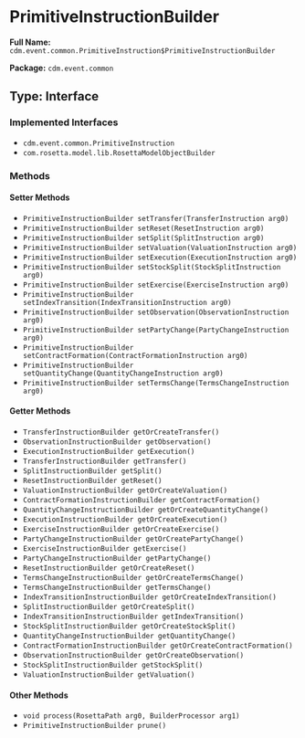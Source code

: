 # PrimitiveInstructionBuilder

**Full Name:** `cdm.event.common.PrimitiveInstruction$PrimitiveInstructionBuilder`

**Package:** `cdm.event.common`

## Type: Interface

### Implemented Interfaces

- `cdm.event.common.PrimitiveInstruction`
- `com.rosetta.model.lib.RosettaModelObjectBuilder`

### Methods

#### Setter Methods

- `PrimitiveInstructionBuilder setTransfer(TransferInstruction arg0)`
- `PrimitiveInstructionBuilder setReset(ResetInstruction arg0)`
- `PrimitiveInstructionBuilder setSplit(SplitInstruction arg0)`
- `PrimitiveInstructionBuilder setValuation(ValuationInstruction arg0)`
- `PrimitiveInstructionBuilder setExecution(ExecutionInstruction arg0)`
- `PrimitiveInstructionBuilder setStockSplit(StockSplitInstruction arg0)`
- `PrimitiveInstructionBuilder setExercise(ExerciseInstruction arg0)`
- `PrimitiveInstructionBuilder setIndexTransition(IndexTransitionInstruction arg0)`
- `PrimitiveInstructionBuilder setObservation(ObservationInstruction arg0)`
- `PrimitiveInstructionBuilder setPartyChange(PartyChangeInstruction arg0)`
- `PrimitiveInstructionBuilder setContractFormation(ContractFormationInstruction arg0)`
- `PrimitiveInstructionBuilder setQuantityChange(QuantityChangeInstruction arg0)`
- `PrimitiveInstructionBuilder setTermsChange(TermsChangeInstruction arg0)`

#### Getter Methods

- `TransferInstructionBuilder getOrCreateTransfer()`
- `ObservationInstructionBuilder getObservation()`
- `ExecutionInstructionBuilder getExecution()`
- `TransferInstructionBuilder getTransfer()`
- `SplitInstructionBuilder getSplit()`
- `ResetInstructionBuilder getReset()`
- `ValuationInstructionBuilder getOrCreateValuation()`
- `ContractFormationInstructionBuilder getContractFormation()`
- `QuantityChangeInstructionBuilder getOrCreateQuantityChange()`
- `ExecutionInstructionBuilder getOrCreateExecution()`
- `ExerciseInstructionBuilder getOrCreateExercise()`
- `PartyChangeInstructionBuilder getOrCreatePartyChange()`
- `ExerciseInstructionBuilder getExercise()`
- `PartyChangeInstructionBuilder getPartyChange()`
- `ResetInstructionBuilder getOrCreateReset()`
- `TermsChangeInstructionBuilder getOrCreateTermsChange()`
- `TermsChangeInstructionBuilder getTermsChange()`
- `IndexTransitionInstructionBuilder getOrCreateIndexTransition()`
- `SplitInstructionBuilder getOrCreateSplit()`
- `IndexTransitionInstructionBuilder getIndexTransition()`
- `StockSplitInstructionBuilder getOrCreateStockSplit()`
- `QuantityChangeInstructionBuilder getQuantityChange()`
- `ContractFormationInstructionBuilder getOrCreateContractFormation()`
- `ObservationInstructionBuilder getOrCreateObservation()`
- `StockSplitInstructionBuilder getStockSplit()`
- `ValuationInstructionBuilder getValuation()`

#### Other Methods

- `void process(RosettaPath arg0, BuilderProcessor arg1)`
- `PrimitiveInstructionBuilder prune()`

